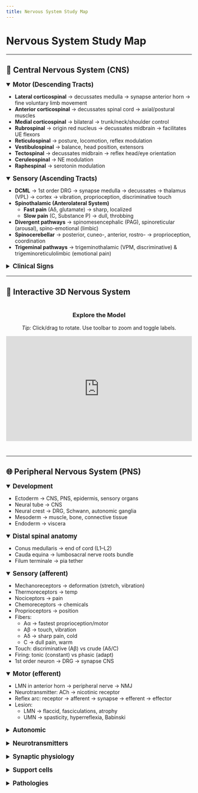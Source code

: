 ```yaml
---
title: Nervous System Study Map
---
```


<style>
  .ns-section { margin: 24px 0; }
  .divider { margin: 36px 0; border: 0; height: 1px; background: #e5e7eb; }
  .center { text-align: center; }
  details { margin: 8px 0 16px 0; }
  summary { cursor: pointer; font-size: 1.05rem; }
  .embed-wrap { margin: 40px auto; max-width: 1100px; }
  .embed-16x9 { position: relative; width: 100%; padding-bottom: 56.25%; }
  .embed-16x9 iframe { position: absolute; inset: 0; width: 100%; height: 100%; border: 0; }
</style>

# Nervous System Study Map

---

## 🧩 Central Nervous System (CNS)

<details open>
  <summary><b>Motor (Descending Tracts)</b></summary>
  <ul>
    <li><b>Lateral corticospinal</b> → decussates medulla → synapse anterior horn → fine voluntary limb movement</li>
    <li><b>Anterior corticospinal</b> → decussates spinal cord → axial/postural muscles</li>
    <li><b>Medial corticospinal</b> → bilateral → trunk/neck/shoulder control</li>
    <li><b>Rubrospinal</b> → origin red nucleus → decussates midbrain → facilitates UE flexors</li>
    <li><b>Reticulospinal</b> → posture, locomotion, reflex modulation</li>
    <li><b>Vestibulospinal</b> → balance, head position, extensors</li>
    <li><b>Tectospinal</b> → decussates midbrain → reflex head/eye orientation</li>
    <li><b>Ceruleospinal</b> → NE modulation</li>
    <li><b>Raphespinal</b> → serotonin modulation</li>
  </ul>
</details>

<details open>
  <summary><b>Sensory (Ascending Tracts)</b></summary>
  <ul>
    <li><b>DCML</b> → 1st order DRG → synapse medulla → decussates → thalamus (VPL) → cortex → vibration, proprioception, discriminative touch</li>
    <li><b>Spinothalamic (Anterolateral System)</b>
      <ul>
        <li><b>Fast pain</b> (Aδ, glutamate) → sharp, localized</li>
        <li><b>Slow pain</b> (C, Substance P) → dull, throbbing</li>
      </ul>
    </li>
    <li><b>Divergent pathways</b> → spinomesencephalic (PAG), spinoreticular (arousal), spino-emotional (limbic)</li>
    <li><b>Spinocerebellar</b> → posterior, cuneo-, anterior, rostro- → proprioception, coordination</li>
    <li><b>Trigeminal pathways</b> → trigeminothalamic (VPM, discriminative) & trigeminoreticulolimbic (emotional pain)</li>
  </ul>
</details>

<details>
  <summary><b>Clinical Signs</b></summary>
  <ul>
    <li>UMN lesion → spasticity, hyperreflexia, Babinski</li>
    <li>LMN lesion → flaccid paralysis, fasciculations, atrophy</li>
    <li>DCML lesion → loss vibration/proprioception</li>
    <li>Spinothalamic lesion → contralateral pain/temp loss</li>
    <li>Spinocerebellar lesion → ataxia</li>
    <li>ALS → UMN + LMN</li>
  </ul>
</details>

---

## 🧠 Interactive 3D Nervous System

<div class="embed-wrap center">
  <h3>Explore the Model</h3>
  <p><i>Tip:</i> Click/drag to rotate. Use toolbar to zoom and toggle labels.</p>
  <div class="embed-16x9">
    <iframe 
      src="https://human.biodigital.com/viewer/?be=4Mwk&disable-scroll=false&initial.hand=true&load-rotate=10&uaid=ACD8V&ui-anatomy-descriptions=false&ui-anatomy-labels=true&ui-chapter-list=false&ui-fullscreen=true&ui-help=true&ui-info=true&ui-label-list=true&ui-layers=true&ui-loader=circle&ui-nav=true&ui-search=true&ui-tools=true&ui-tutorial=false&ui-undo=true&ui-whiteboard=true"
      allowfullscreen
      loading="lazy">
    </iframe>
  </div>
</div>

---

## 🌐 Peripheral Nervous System (PNS)

<details open>
  <summary><b>Development</b></summary>
  <ul>
    <li>Ectoderm → CNS, PNS, epidermis, sensory organs</li>
    <li>Neural tube → CNS</li>
    <li>Neural crest → DRG, Schwann, autonomic ganglia</li>
    <li>Mesoderm → muscle, bone, connective tissue</li>
    <li>Endoderm → viscera</li>
  </ul>
</details>

<details open>
  <summary><b>Distal spinal anatomy</b></summary>
  <ul>
    <li>Conus medullaris → end of cord (L1–L2)</li>
    <li>Cauda equina → lumbosacral nerve roots bundle</li>
    <li>Filum terminale → pia tether</li>
  </ul>
</details>

<details open>
  <summary><b>Sensory (afferent)</b></summary>
  <ul>
    <li>Mechanoreceptors → deformation (stretch, vibration)</li>
    <li>Thermoreceptors → temp</li>
    <li>Nociceptors → pain</li>
    <li>Chemoreceptors → chemicals</li>
    <li>Proprioceptors → position</li>
    <li>Fibers:
      <ul>
        <li>Aα → fastest proprioception/motor</li>
        <li>Aβ → touch, vibration</li>
        <li>Aδ → sharp pain, cold</li>
        <li>C → dull pain, warm</li>
      </ul>
    </li>
    <li>Touch: discriminative (Aβ) vs crude (Aδ/C)</li>
    <li>Firing: tonic (constant) vs phasic (adapt)</li>
    <li>1st order neuron → DRG → synapse CNS</li>
  </ul>
</details>

<details open>
  <summary><b>Motor (efferent)</b></summary>
  <ul>
    <li>LMN in anterior horn → peripheral nerve → NMJ</li>
    <li>Neurotransmitter: ACh → nicotinic receptor</li>
    <li>Reflex arc: receptor → afferent → synapse → efferent → effector</li>
    <li>Lesion:
      <ul>
        <li>LMN → flaccid, fasciculations, atrophy</li>
        <li>UMN → spasticity, hyperreflexia, Babinski</li>
      </ul>
    </li>
  </ul>
</details>

<details>
  <summary><b>Autonomic</b></summary>
  <ul>
    <li>Sympathetic → NE (fight/flight)</li>
    <li>Parasympathetic → ACh (rest/digest)</li>
  </ul>
</details>

<details>
  <summary><b>Neurotransmitters</b></summary>
  <ul>
    <li>ACh → NMJ, parasympathetic</li>
    <li>NE → sympathetic, vigilance</li>
    <li>Glutamate → fast pain</li>
    <li>Substance P → slow pain</li>
    <li>GABA, Glycine → inhibitory</li>
    <li>Endorphins → pain inhibition</li>
  </ul>
</details>

<details>
  <summary><b>Synaptic physiology</b></summary>
  <ul>
    <li>EPSP (depolarization) → open Na⁺/Ca²⁺</li>
    <li>IPSP (hyperpolarization) → open Cl⁻/K⁺</li>
    <li>Gate Control Theory → Aβ touch inhibits pain</li>
  </ul>
</details>

<details>
  <summary><b>Support cells</b></summary>
  <ul>
    <li>Schwann → myelination (PNS)</li>
    <li>Satellite → ganglia support</li>
    <li>Oligodendrocytes (CNS myelination)</li>
    <li>Microglia (CNS immune)</li>
    <li>Astrocytes (CNS BBB/support)</li>
  </ul>
</details>

<details>
  <summary><b>Pathologies</b></summary>
  <ul>
    <li>Cauda equina syndrome → LMN, saddle anesthesia</li>
    <li>Guillain–Barré → PNS demyelination</li>
    <li>Myasthenia gravis → AChR block</li>
    <li>Lambert–Eaton → presynaptic Ca²⁺ channel</li>
    <li>Peripheral neuropathy → glove-stocking loss</li>
    <li>ALS → UMN + LMN</li>
  </ul>
</details>
